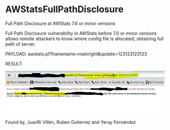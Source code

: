 # AWStatsFullPathDisclosure
Full Path Disclosure at AWStats 7.6 or minor versions

Full Path Disclosure vulnerability in AWStats before 7.0 or minor versions allows remote attackers to know where config file is allocated, obtaining full path of server.

PAYLOAD: awstats.pl?framename=mainright&update=123123123123

RESULT:

![alt text](https://github.com/theyiyibest/AWStatsFullPathDisclosure/blob/master/full-path.jpg)


Found by, JuanRi Villén, Ruben Gutierrez and Yeray Fernández
